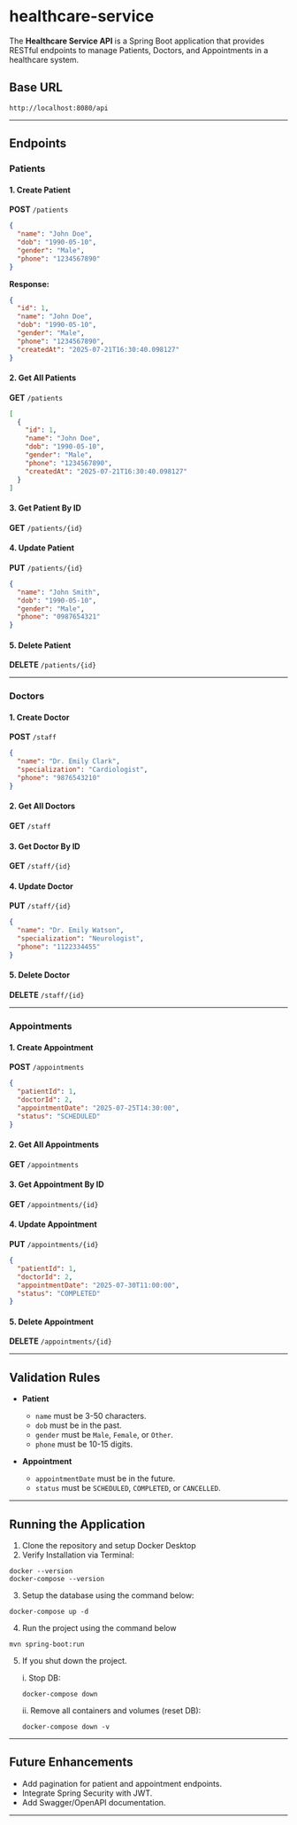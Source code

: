 # healthcare-service
The **Healthcare Service API** is a Spring Boot application that provides RESTful endpoints to manage Patients, Doctors, and Appointments in a healthcare system.

## **Base URL**
```
http://localhost:8080/api
````

---

## **Endpoints**

### **Patients**

#### 1. Create Patient
**POST** `/patients`
```json
{
  "name": "John Doe",
  "dob": "1990-05-10",
  "gender": "Male",
  "phone": "1234567890"
}
````

**Response:**

```json
{
  "id": 1,
  "name": "John Doe",
  "dob": "1990-05-10",
  "gender": "Male",
  "phone": "1234567890",
  "createdAt": "2025-07-21T16:30:40.098127"
}
```

#### 2. Get All Patients

**GET** `/patients`

```json
[
  {
    "id": 1,
    "name": "John Doe",
    "dob": "1990-05-10",
    "gender": "Male",
    "phone": "1234567890",
    "createdAt": "2025-07-21T16:30:40.098127"
  }
]
```

#### 3. Get Patient By ID

**GET** `/patients/{id}`

#### 4. Update Patient

**PUT** `/patients/{id}`

```json
{
  "name": "John Smith",
  "dob": "1990-05-10",
  "gender": "Male",
  "phone": "0987654321"
}
```

#### 5. Delete Patient

**DELETE** `/patients/{id}`

---

### **Doctors**

#### 1. Create Doctor

**POST** `/staff`

```json
{
  "name": "Dr. Emily Clark",
  "specialization": "Cardiologist",
  "phone": "9876543210"
}
```

#### 2. Get All Doctors

**GET** `/staff`

#### 3. Get Doctor By ID

**GET** `/staff/{id}`

#### 4. Update Doctor

**PUT** `/staff/{id}`

```json
{
  "name": "Dr. Emily Watson",
  "specialization": "Neurologist",
  "phone": "1122334455"
}
```

#### 5. Delete Doctor

**DELETE** `/staff/{id}`

---

### **Appointments**

#### 1. Create Appointment

**POST** `/appointments`

```json
{
  "patientId": 1,
  "doctorId": 2,
  "appointmentDate": "2025-07-25T14:30:00",
  "status": "SCHEDULED"
}
```

#### 2. Get All Appointments

**GET** `/appointments`

#### 3. Get Appointment By ID

**GET** `/appointments/{id}`

#### 4. Update Appointment

**PUT** `/appointments/{id}`

```json
{
  "patientId": 1,
  "doctorId": 2,
  "appointmentDate": "2025-07-30T11:00:00",
  "status": "COMPLETED"
}
```

#### 5. Delete Appointment

**DELETE** `/appointments/{id}`

---

## **Validation Rules**

* **Patient**

   * `name` must be 3-50 characters.
   * `dob` must be in the past.
   * `gender` must be `Male`, `Female`, or `Other`.
   * `phone` must be 10-15 digits.
* **Appointment**

   * `appointmentDate` must be in the future.
   * `status` must be `SCHEDULED`, `COMPLETED`, or `CANCELLED`.

---

## **Running the Application**

1. Clone the repository and setup Docker Desktop
2. Verify Installation via Terminal:
```
docker --version
docker-compose --version
```
3. Setup the database using the command below:
```
docker-compose up -d
```
4. Run the project using the command below
```
mvn spring-boot:run
```
5. If you shut down the project.

   i. Stop DB:
      ```
      docker-compose down
      ```
   ii. Remove all containers and volumes (reset DB):

       docker-compose down -v

---

## **Future Enhancements**

* Add pagination for patient and appointment endpoints.
* Integrate Spring Security with JWT.
* Add Swagger/OpenAPI documentation.

---
